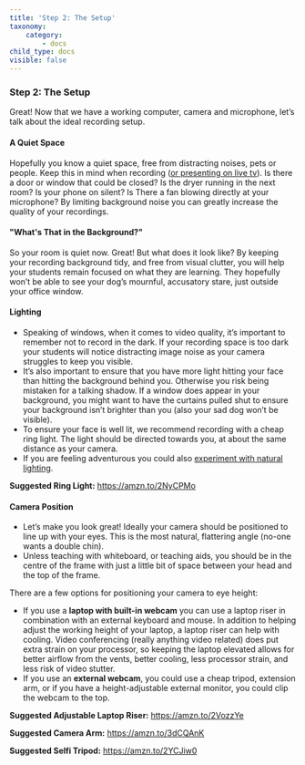 ```yaml
---
title: 'Step 2: The Setup'
taxonomy:
    category:
        - docs
child_type: docs
visible: false
---
```


### Step 2: The Setup
Great! Now that we have a working computer, camera and microphone, let’s talk about the ideal recording setup.

#### A Quiet Space
Hopefully you know a quiet space, free from distracting noises, pets or people. Keep this in mind when recording ([or presenting on live tv](https://www.youtube.com/watch?v=Mh4f9AYRCZY)). Is there a door or window that could be closed? Is the dryer running in the next room? Is your phone on silent? Is There a fan blowing directly at your microphone? By limiting background noise you can greatly increase the quality of your recordings.

#### "What's That in the Background?"
So your room is quiet now. Great! But what does it look like? By keeping your recording background tidy, and free from visual clutter, you will help your students remain focused on what they are learning. They hopefully won’t be able to see your dog’s mournful, accusatory stare, just outside your office window.

#### Lighting
- Speaking of windows, when it comes to video quality, it’s important to remember not to record in the dark. If your recording space is too dark your students  will notice distracting image noise as your camera struggles to keep you visible.
- It’s also important to ensure that you have more light hitting your face than hitting the background behind you. Otherwise you risk being mistaken for a talking shadow. If a window does appear in your background, you might want to have the curtains pulled shut to ensure your background isn’t brighter than you (also your sad dog won’t be visible).
- To ensure your face is well lit, we recommend recording with a cheap ring light. The light should be directed towards you, at about the same distance as your camera.
- If you are feeling adventurous you could also [experiment with natural lighting](https://www.youtube.com/watch?v=j7Rf6u-XveM).

**Suggested Ring Light:** https://amzn.to/2NyCPMo

#### Camera Position
- Let’s make you look great! Ideally your camera should be positioned to line up with your eyes. This is the most natural, flattering angle (no-one wants a double chin).
- Unless teaching with whiteboard, or teaching aids, you should be in the centre of the frame with just a little bit of space between your head and the top of the frame.

There are a few options for positioning your camera to eye height:

- If you use a **laptop with built-in webcam** you can use a laptop riser in combination with an external keyboard and mouse. In addition to helping adjust the working height of your laptop, a laptop riser can help with cooling. Video conferencing (really anything video related) does put extra strain on your processor, so keeping the laptop elevated allows for better airflow from the vents, better cooling, less processor strain, and less risk of video stutter.
- If you use an **external webcam**, you could use a cheap tripod, extension arm, or if you have a height-adjustable external monitor, you could clip the webcam to the top.

**Suggested Adjustable Laptop Riser:** https://amzn.to/2VozzYe

**Suggested Camera Arm:** https://amzn.to/3dCQAnK

**Suggested Selfi Tripod:** https://amzn.to/2YCJiw0
